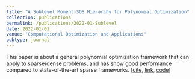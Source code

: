 ```yaml
---
title: "A Sublevel Moment-SOS Hierarchy for Polynomial Optimization"
collection: publications
permalink: /publications/2022-01-Sublevel
date: 2022-01-01
venue: 'Computational Optimization and Applications'
pubtype: journal
---
```


This paper is about a general polynomial optimization framework that can apply to sparse/dense problems, and has show good performance compared to state-of-the-art sparse frameworks.
[[cite](https://tongchen779.github.io/ref/2022-01-Sublevel.ris),
[link](https://doi.org/10.1007/s10589-021-00325-z),
[code](https://github.com/TongCHEN779/MultiMomOpt)]